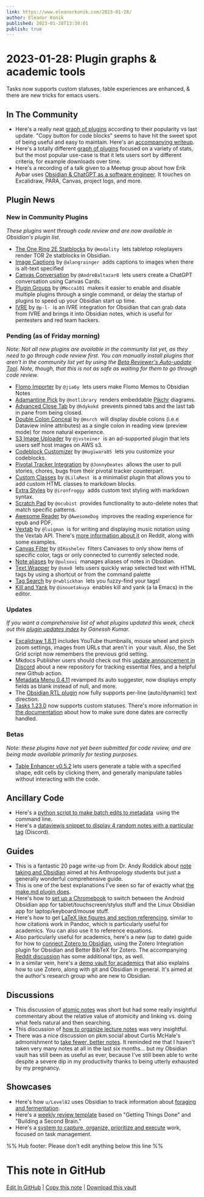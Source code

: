 ```yaml
---
link: https://www.eleanorkonik.com/2023-01-28/
author: Eleanor Konik
published: 2023-01-28T13:30:01
publish: true
---
```


# 2023-01-28: Plugin graphs & academic tools
Tasks now supports custom statuses, table experiences are enhanced, & there are new tricks for emacs users.

## In The Community

* Here's a really neat [graph of plugins](https://observablehq.com/@mauforonda/state-of-obsidian-plugins?ref=eleanorkonik.com) according to their popularity vs last update. "Copy button for code blocks" seems to have hit the sweet spot of being useful and easy to maintain. Here's an [accompanying writeup](https://mauforonda.github.io/garden/notes/state-of-obsidian-plugins/?ref=eleanorkonik.com).
* Here's a totally different [graph of plugins](https://nevernotmove.github.io/obsidian-stats/?ref=eleanorkonik.com) focused on a variety of stats, but the most popular use-case is that it lets users sort by different criteria, for example downloads over time.
* Here's a recording of a talk given to a Meetup group about how Erik Aybar uses [Obsidian & ChatGPT as a software engineer](https://www.youtube.com/watch?v=wULSqH1M-xw&3Bt=665s&ref=eleanorkonik.com). It touches on Excalidraw, PARA, Canvas, project logs, and more.

## Plugin News

### New in Community Plugins

_These plugins went through code review and are now available in Obsidian's plugin list._

* [The One Ring 2E Statblocks](https://github.com/modality/obsidian-the-one-ring-2e-statblocks?ref=eleanorkonik.com) by `@modality`  lets tabletop roleplayers render TOR 2e statblocks in Obsidian.
* [Image Captions](https://github.com/alangrainger/obsidian-image-captions?ref=eleanorkonik.com) by `@alangrainger`  adds captions to images when there is alt-text specified
* [Canvas Conversation](https://github.com/AndreBaltazar8/obsidian-canvas-conversation?ref=eleanorkonik.com) by `@AndreBaltazar8`  lets users create a ChatGPT conversation using Canvas Cards.
* [Plugin Groups](https://github.com/Mocca101/obsidian-plugin-groups?ref=eleanorkonik.com) by `@Mocca101`  makes it easier to enable and disable multiple plugins through a single command, or delay the startup of plugins to speed up your Obsidian start up time.
* [IVRE](https://github.com/ivre/obsidian-ivre-plugin?ref=eleanorkonik.com) by `@p-l-`  is an IVRE integration for Obsidian that can grab data from IVRE and brings it into Obsidian notes, which is useful for pentesters and red team hackers.

### Pending (as of Friday morning)

_Note: Not all new plugins are available in the community list yet, as they need to go through code review first. You can manually install plugins that aren't in the community list yet by using the [Beta Reviewer's Auto-update Tool](https://github.com/TfTHacker/obsidian42-brat?ref=eleanorkonik.com). Note, though, that this is not as safe as waiting for them to go through code review._

* [Flomo Importer](https://github.com/jia6y/flomo-to-obsidian?ref=eleanorkonik.com) by `@jia6y`  lets users make Flomo Memos to Obsidian Notes
* [Adamantine Pick](https://github.com/notlibrary/obsidian-adamantine-pick?ref=eleanorkonik.com) by `@notlibrary`  renders embeddable [Pikchr](https://pikchr.org/?ref=eleanorkonik.com) diagrams.
* [Advanced Close Tab](https://github.com/hdykokd/obsidian-advanced-close-tab?ref=eleanorkonik.com) by `@hdykokd`  prevents pinned tabs and the last tab in pane from being closed.
* [Double Colon Conceal](https://github.com/msrch/obsidian-double-colon-conceal?ref=eleanorkonik.com) by `@msrch`  will display double colons (i.e.e Dataview inline attributes) as a single colon in reading view (preview mode) for more natural experience.
* [S3 Image Uploader](https://github.com/jvsteiner/s3-image-uploader?ref=eleanorkonik.com) by `@jvsteiner`  is an ad-supported plugin that lets users self host images on AWS s3.
* [Codeblock Customizer](https://github.com/mugiwara85/CodeblockCustomizer?ref=eleanorkonik.com) by `@mugiwara85`  lets you customize your codeblocks.
* [Pivotal Tracker Integration](https://github.com/JonnyDeates/obsidian-pivotal-tracker-integration-plugin?ref=eleanorkonik.com) by `@JonnyDeates`  allows the user to pull stories, chores, bugs from their pivotal tracker counterpart.
* [Custom Classes](https://github.com/LilaRest/obsidian-custom-classes?ref=eleanorkonik.com) by `@LilaRest`  is a minimalist plugin that allows you to add custom HTML classes to markdown blocks.
* [Extra Styles](https://github.com/ironfroggy/obsidian-extra-styles-plugin?ref=eleanorkonik.com) by `@ironfroggy`  adds custom text styling with markdown syntax.
* [Scratch Pad](https://github.com/ocubist/obsidian-scratch-pad?ref=eleanorkonik.com) by `@ocubist`  provides functionality to auto-delete notes that match specific patterns.
* [Awesome Reader](https://github.com/AwesomeDog/obsidian-awesome-reader?ref=eleanorkonik.com) by `@AwesomeDog`  improves the reading experience for epub and PDF.
* [Vextab](https://github.com/luigman/obsidian-vextab?ref=eleanorkonik.com) by `@luigman`  is for writing and displaying music notation using the Vextab API. There's [more information about it](https://www.reddit.com/r/ObsidianMD/comments/10j13cu/i_created_an_obsidian_plugin_for_rendering_guitar/?ref=eleanorkonik.com) on Reddit, along with some examples.
* [Canvas Filter](https://github.com/IKoshelev/Obsidian-Canvas-Filter?ref=eleanorkonik.com) by `@IKoshelev`  filters Canvases to only show items of specific color, tags or only connected to currently selected node.
* [Note aliases](https://github.com/pulsovi/obsidian-note-aliases?ref=eleanorkonik.com) by `@pulsovi`  manages aliases of notes in Obsidian.
* [Text Wrapper](https://github.com/smx0/obs-text-wrapper?ref=eleanorkonik.com) by `@smx0`  lets users quickly wrap selected text with HTML tags by using a shortcut or from the command palette
* [Tag Search](https://github.com/rwblickhan/obsidian-tag-search?ref=eleanorkonik.com) by `@rwblickhan`  lets you fuzzy-find your tags!
* [Kill and Yank](https://github.com/inouetakuya/obsidian-kill-and-yank?ref=eleanorkonik.com) by `@inouetakuya`  enables kill and yank (a la Emacs) in the editor.

### Updates

_If you want a comprehensive list of what plugins updated this week, check out this [plugin updates index](https://obsidian-plugin-stats.vercel.app/updates?ref=eleanorkonik.com) by Ganessh Kumar._

* [Excalidraw 1.8.11](https://t.co/jX6FHU4kxt?ref=eleanorkonik.com) includes YouTube thumbnails, mouse wheel and pinch zoom settings, images from URLs that aren't in  your vault. Also, the Set Grid script now remembers the previous grid setting.
* Mkdocs Publisher users should check out this [update announcement in Discord](https://discord.com/channels/686053708261228577/855181471643861002/1066144217182785596?ref=eleanorkonik.com) about a new repository for tracking essential files, and a helpful new Github action.
* [Metadata Menu 0.4.11](https://github.com/mdelobelle/metadatamenu?ref=eleanorkonik.com) revamped its auto suggester, now displays empty fields as blank instead of null, and more.
* The [Obsidian RTL plugin](https://github.com/esm7/obsidian-rtl?ref=eleanorkonik.com) now fully supports per-line (auto/dynamic) text direction.
* [Tasks 1.23.0](https://github.com/obsidian-tasks-group/obsidian-tasks/releases/tag/1.23.0?ref=eleanorkonik.com) now supports custom statuses. There's more information in [the documentation](https://obsidian-tasks-group.github.io/obsidian-tasks/getting-started/statuses/?ref=eleanorkonik.com#done-date-recurrence-and-statuses) about how to make sure done dates are correctly handled.

### Betas

_Note: these plugins have not yet been submitted for code review, and are being made available primarily for testing purposes._

* [Table Enhancer v0.5.2](https://github.com/Stardusten/ob-table-enhancer?ref=eleanorkonik.com) lets users generate a table with a specified shape, edit cells by clicking them, and generally manipulate tables without interacting with the code.

## Ancillary Code

* Here's a [python script to make batch edits to metadata](https://www.reddit.com/r/ObsidianMD/comments/10izlby/python_script_to_make_batch_updates_to_obsidian/?ref=eleanorkonik.com)  using the command line.
* Here's a [dataviewjs snippet to display 4 random notes with a particular tag](https://discord.com/channels/686053708261228577/710585052769157141/1065956866988974110?ref=eleanorkonik.com) (Discord).

## Guides

* This is a fantastic 20 page write-up from Dr. Andy Roddick about [note taking and Obsidian](https://docs.google.com/document/d/1365bPgh4iv-MciZx9BiguCJRJo-D3Zh7J_mrT-_Ws6g/edit?ref=eleanorkonik.com) aimed at his Anthropology students but just a generally wonderful comprehensive guide.
* This is one of the best explanations I've seen so far of exactly what [the make.md plugin does](https://beingpax.medium.com/make-md-the-most-beginner-friendly-plugin-for-obsidian-6e521769d6e0?ref=eleanorkonik.com).
* Here's how to [set up a Chromebook](https://reddit.com/r/ObsidianMD/comments/10jvxsl/how_to_setup_high_ram_vaults_on_chrome_os/?ref=eleanorkonik.com) to switch between the Android Obsidian app for tablet/touchscreen/stylus stuff and the Linux Obsidian app for laptop/keyboard/mouse stuff.
* Here's how to get [LaTeX like figures and section referencing](https://www.reddit.com/r/ObsidianMD/comments/10lp7e0/latexlike_figures_and_section_referencing_in/?ref=eleanorkonik.com), similar to how citations work in Pandoc, which is particularly useful for academics. You can also use it to reference equations.
* Also particularly useful for academics, here's a new (up to date) guide for how to [connect Zotero to Obsidian](http://gizn.org/notes/2023/01/20/how-to-connect-zotero-with-obsidian.html?ref=eleanorkonik.com), using the Zotero Integration plugin for Obsidian and Better BibTeX for Zotero. The accompanying [Reddit discussion](https://www.reddit.com/r/ObsidianMD/comments/10k2pl2/how_to_connect_zotero_with_obsidian/?ref=eleanorkonik.com) has some additional tips, as well.
* In a similar vein, here's a [demo vault for academics](https://github.com/rlaker/Obsidian-for-Academia?ref=eleanorkonik.com) that also explains how to use Zotero, along with git and Obsidian in general. It's aimed at the author's research group who are new to Obsidian.

## Discussions

* This discussion of [atomic notes](https://www.reddit.com/r/ObsidianMD/comments/10jsrma/the_leap_into_atomic_notes/?ref=eleanorkonik.com) was short but had some really insightful commentary about the relative value of atomicity and linking vs. doing what feels natural and then searching.
* This discussion of [how to organize lecture notes](https://www.reddit.com/r/ObsidianMD/comments/10jltrh/those_that_use_obsidian_for_taking_notes_in_class/?ref=eleanorkonik.com) was very insightful.
* There was a nice discussion on pkm.social about Curtis McHale's admonishment to [take fewer, better notes](https://pkm.social/@donovanpalmer/109750814606005859?ref=eleanorkonik.com). It reminded me that I haven't taken very many notes at all in the last six months... but my Obsidian vault has still been as useful as ever, because I've still been able to write despite a severe dip in my productivity thanks to being utterly exhausted by my pregnancy.

## Showcases

* Here's how `u/Level82` uses Obsidian to track information about [foraging and fermentation](https://www.reddit.com/r/ObsidianMD/comments/10i8v8v/another_fun_usecase_fermentation_and_foraging/?ref=eleanorkonik.com).
* Here's a [weekly review template](https://www.reddit.com/r/ObsidianMD/comments/10l3axw/weekly_review_template_loosely_based_on_second/?ref=eleanorkonik.com) based on "Getting Things Done" and "Building a Second Brain."
* Here's a [system to capture, organize, prioritize and execute](https://techblog.commercetools.com/a-systematic-approach-to-organizing-yourself-with-obsidian-944d9d1cf98f?ref=eleanorkonik.com) work, focused on task management.

%% Hub footer: Please don't edit anything below this line %%

# This note in GitHub

<span class="git-footer">[Edit In GitHub](https://github.dev/obsidian-community/obsidian-hub/blob/main/01%20-%20Community/Obsidian%20Roundup/2023-01-28%20Plugin%20graphs%20%26%20academic%20tools.md "git-hub-edit-note") | [Copy this note](https://raw.githubusercontent.com/obsidian-community/obsidian-hub/main/01%20-%20Community/Obsidian%20Roundup/2023-01-28%20Plugin%20graphs%20%26%20academic%20tools.md "git-hub-copy-note") | [Download this vault](https://github.com/obsidian-community/obsidian-hub/archive/refs/heads/main.zip "git-hub-download-vault") </span>
